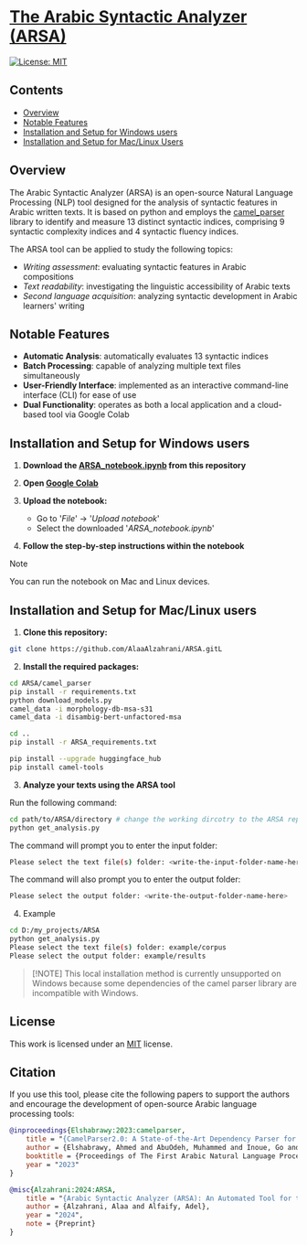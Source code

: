 
# [The Arabic Syntactic Analyzer (ARSA)](https://github.com/AlaaAlzahrani/ARSA)


[![License: MIT](https://img.shields.io/badge/License-MIT-yellow.svg)](https://opensource.org/licenses/MIT)


## Contents
- [Overview](#overview)
- [Notable Features](#notable-features)
- [Installation and Setup for Windows users](#installation-and-setup-for-windows-users)
- [Installation and Setup for Mac/Linux Users](#installation-and-setup-for-maclinux-users)


## Overview 

The Arabic Syntactic Analyzer (ARSA) is an open-source Natural Language Processing (NLP) tool designed for the analysis of syntactic features in Arabic written texts. It is based on python and employs the [camel_parser](https://github.com/CAMeL-Lab/camel_tools) library to identify and measure 13 distinct syntactic indices, comprising 9 syntactic complexity indices and 4 syntactic fluency indices. 

The ARSA tool can be applied to study the following topics:

- *Writing assessment*: evaluating syntactic features in Arabic compositions
- *Text readability*: investigating the linguistic accessibility of Arabic texts
- *Second language acquisition*: analyzing syntactic development in Arabic learners' writing

## Notable Features 

- **Automatic Analysis**: automatically evaluates 13 syntactic indices
- **Batch Processing**: capable of analyzing multiple text files simultaneously 
- **User-Friendly Interface**: implemented as an interactive command-line interface (CLI) for ease of use 
- **Dual Functionality**: operates as both a local application and a cloud-based tool via Google Colab 

## Installation and Setup for Windows users

1. **Download the [ARSA_notebook.ipynb](https://github.com/AlaaAlzahrani/ARSA/blob/master/ARSA_notebook.ipynb) from this repository**

2. **Open [Google Colab](https://colab.research.google.com)**

3. **Upload the notebook:**
    - Go to '*File*' -> '*Upload notebook*'
    - Select the downloaded '*ARSA_notebook.ipynb*'

4. **Follow the step-by-step instructions within the notebook**

> [!NOTE]
> You can run the notebook on Mac and Linux devices. 


## Installation and Setup for Mac/Linux users

1. **Clone this repository:**
```bash
git clone https://github.com/AlaaAlzahrani/ARSA.gitL
```

2. **Install the required packages:**

```bash
cd ARSA/camel_parser
pip install -r requirements.txt
python download_models.py
camel_data -i morphology-db-msa-s31
camel_data -i disambig-bert-unfactored-msa
```

```bash
cd ..
pip install -r ARSA_requirements.txt
```

```bash
pip install --upgrade huggingface_hub
pip install camel-tools
```

3. **Analyze your texts using the ARSA tool**

Run the following command:

```bash
cd path/to/ARSA/directory # change the working dircotry to the ARSA repository folder
python get_analysis.py
```

The command will prompt you to enter the input folder:

```bash
Please select the text file(s) folder: <write-the-input-folder-name-here>
```

The command will also prompt you to enter the output folder:

```bash
Please select the output folder: <write-the-output-folder-name-here>
```

4. Example
```bash
cd D:/my_projects/ARSA 
python get_analysis.py
Please select the text file(s) folder: example/corpus
Please select the output folder: example/results
```

>  [!NOTE]
>  This local installation method is currently unsupported on Windows because some dependencies of the camel parser library are incompatible with Windows.

## License
This work is licensed under an [MIT](https://github.com/AlaaAlzahrani/ARSA/blob/master/LICENSE) license.

## Citation

If you use this tool, please cite the following papers to support the authors and encourage the development of open-source Arabic language processing tools:

```bibtex
@inproceedings{Elshabrawy:2023:camelparser,
    title = "{CamelParser2.0: A State-of-the-Art Dependency Parser for Arabic}",
    author = {Elshabrawy, Ahmed and AbuOdeh, Muhammed and Inoue, Go and Habash, Nizar},
    booktitle = {Proceedings of The First Arabic Natural Language Processing Conference (ArabicNLP 2023)},
    year = "2023"
}
```

```bibtex
@misc{Alzahrani:2024:ARSA,
    title = "{Arabic Syntactic Analyzer (ARSA): An Automated Tool for the Analysis of Arabic Written Texts}",
    author = {Alzahrani, Alaa and Alfaify, Adel},
    year = "2024",
    note = {Preprint}
}
```